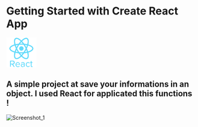 # Getting Started with Create React App

<img src="https://raw.githubusercontent.com/devicons/devicon/master/icons/react/react-original-wordmark.svg" alt="react" width="80" height="80"/>

<h2>A simple project at save your informations in an object. I used React for applicated this functions !</h2>


![Screenshot_1](https://user-images.githubusercontent.com/77704994/124824635-08500280-df49-11eb-98bc-c68b9a51c1dd.png)
